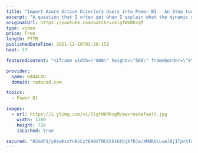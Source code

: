 ```yaml
---
title: "Import Azure Active Directory Users into Power BI   An Step toward Dynamic Row Level Security"
excerpt: "A question that I often get when I explain what the dynamic row-level security in Power BI is and how it works, is that; how can we get all the users in an Active Directory tenant imported into Power BI? There are other benefits also to import Azure Active Directory (AAD) users loaded into Power BI for"
originalUrl: https://youtube.com/watch?v=5lgfWkRKxgM
type: video
price: Free
length: PT7M
publishedDateTime: 2021-12-10T02:20:15Z
heat: 57

featuredContent: "<iframe width=\"800\" height=\"500\" frameborder=\"0\" src=\"https://www.youtube.com/embed/5lgfWkRKxgM\" allow=\"accelerometer; autoplay; encrypted-media; gyroscope; picture-in-picture\" allowfullscreen></iframe>"

provider:
  name: RADACAD
  domain: radacad.com

topics:
  - Power BI

images:
  - url: https://i.ytimg.com/vi/5lgfWkRKxgM/maxresdefault.jpg
    width: 1280
    height: 720
    isCached: true

secured: "H3m4P1/yOzwKszfnBvCzfEN9VTMCKt6t6tbjXfRJa/XMdKVLLueJ8j1TprKfqVFo4nU9LfZWcvDUdQx6kiKuB0jg1wpqvD30Gim7MobzpFpbmh/YZkQt1YiuGOxWpr8tt+BG4XVJlY37EG4UMMiV4l4U7HtwO5OJec66t0CH5tomCZORnMDGbxRpIFNRZtZe2UVaniv1+whAEiJvGDW+yHCrVwh+o/gi1IEws1a73/iY/fzRy69SOeuO3RFCpbndDKI7phLIyCsO9qIjjkzKOUw7nMlYTkQe2pbPy5umFUX9NqG5m1b9+fjJIcLXfP6a82SLfAZ1PFgtPl40miRPJx+FLZ2+MEX2w5I7irFE+Ac7uCbMV4UNkPbo1JTWKmdFbgF06GAFu1ksbD18A7dyIrO/Wnu2vJ1R1KaPa/BGIYU=;/x7HNvIBi1YmeDAm0O2AHg=="
---
```



